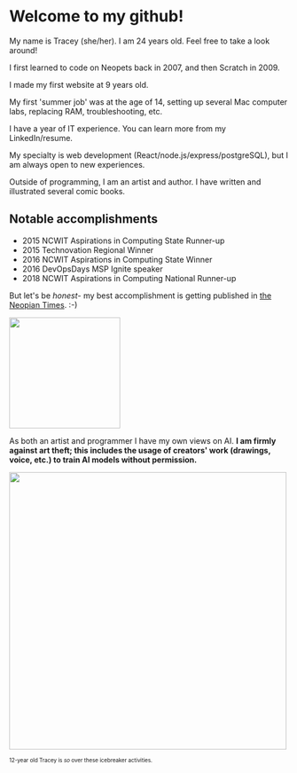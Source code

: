 # Welcome to my github!
My name is Tracey (she/her). I am 24 years old. Feel free to take a look around!

I first learned to code on Neopets back in 2007, and then Scratch in 2009. 

I made my first website at 9 years old. 

My first 'summer job' was at the age of 14, setting up several Mac computer labs, replacing RAM, troubleshooting, etc.

I have a year of IT experience. You can learn more from my LinkedIn/resume.

My specialty is web development (React/node.js/express/postgreSQL), but I am always open to new experiences.

Outside of programming, I am an artist and author. I have written and illustrated several comic books.

## Notable accomplishments
- 2015 NCWIT Aspirations in Computing State Runner-up
- 2015 Technovation Regional Winner
- 2016 NCWIT Aspirations in Computing State Winner
- 2016 DevOpsDays MSP Ignite speaker
- 2018 NCWIT Aspirations in Computing National Runner-up

But let's be *honest*- my best accomplishment is getting published in [the Neopian Times](https://www.neopets.com/ntimes/index.phtml?section=576986&week=829). :-)

<img src="https://user-images.githubusercontent.com/7820165/219100820-6d3aa336-fa56-4899-9119-24424b511aae.jpg" width="200">

As both an artist and programmer I have my own views on AI. **I am firmly against art theft; this includes the usage of creators' work (drawings, voice, etc.) to train AI models without permission.**

<img src="https://github.com/traceytreat/traceytreat/assets/7820165/3d712472-666d-4a4b-ba72-393f575764f6" width="500">

<sub><sup>12-year old Tracey is *so* over these icebreaker activities.</sup></sub>

